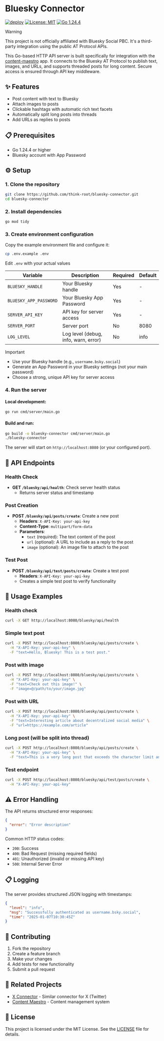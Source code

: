 # Bluesky Connector

[![deploy](https://github.com/think-root/bluesky-connector/actions/workflows/deploy.yml/badge.svg)](https://github.com/think-root/bluesky-connector/actions/workflows/deploy.yml)
[![License: MIT](https://img.shields.io/badge/License-MIT-yellow.svg)](https://opensource.org/licenses/MIT)
[![Go 1.24.4](https://img.shields.io/badge/Go-1.24.4-blue.svg)](https://golang.org/)

> [!WARNING]
> This project is not officially affiliated with Bluesky Social PBC. It's a third-party integration using the public AT Protocol APIs.

This Go-based HTTP API server is built specifically for integration with the [content-maestro](https://github.com/think-root/content-maestro) app. It connects to the Bluesky AT Protocol to publish text, images, and URLs, and supports threaded posts for long content. Secure access is ensured through API key middleware.

## ✨ Features

- Post content with text to Bluesky
- Attach images to posts
- Clickable hashtags with automatic rich text facets
- Automatically split long posts into threads
- Add URLs as replies to posts

## 📋 Prerequisites

- Go 1.24.4 or higher
- Bluesky account with App Password

## ⚙️ Setup

### 1. Clone the repository

```bash
git clone https://github.com/think-root/bluesky-connector.git
cd bluesky-connector
```

### 2. Install dependencies

```bash
go mod tidy
```

### 3. Create environment configuration

Copy the example environment file and configure it:

```bash
cp .env.example .env
```

Edit `.env` with your actual values

| Variable               | Description                          | Required | Default |
| ---------------------- | ------------------------------------ | -------- | ------- |
| `BLUESKY_HANDLE`       | Your Bluesky handle                  | Yes      | -       |
| `BLUESKY_APP_PASSWORD` | Your Bluesky App Password            | Yes      | -       |
| `SERVER_API_KEY`       | API key for server access            | Yes      | -       |
| `SERVER_PORT`          | Server port                          | No       | 8080    |
| `LOG_LEVEL`            | Log level (debug, info, warn, error) | No       | info    |

> [!IMPORTANT]
> - Use your Bluesky handle (e.g., `username.bsky.social`)<br>
> - Generate an App Password in your Bluesky settings (not your main password) <br>
> - Choose a strong, unique API key for server access

### 4. Run the server

#### Local development:

```bash
go run cmd/server/main.go
```

#### Build and run:

```bash
go build -o bluesky-connector cmd/server/main.go
./bluesky-connector
```

The server will start on `http://localhost:8080` (or your configured port).

## 🔌 API Endpoints

### Health Check

- **GET `/bluesky/api/health`**: Check server health status
  - Returns server status and timestamp

### Post Creation

- **POST `/bluesky/api/posts/create`**: Create a new post
  - **Headers**: `X-API-Key: your-api-key`
  - **Content-Type**: `multipart/form-data`
  - **Parameters**:
    - `text` (required): The text content of the post
    - `url` (optional): A URL to include as a reply to the post
    - `image` (optional): An image file to attach to the post

### Test Post

- **POST `/bluesky/api/test/posts/create`**: Create a test post
  - **Headers**: `X-API-Key: your-api-key`
  - Creates a simple test post to verify functionality

## 📝 Usage Examples

### Health check

```bash
curl -X GET http://localhost:8080/bluesky/api/health
```

### Simple text post

```bash
curl -X POST http://localhost:8080/bluesky/api/posts/create \
  -H "X-API-Key: your-api-key" \
  -F "text=Hello, Bluesky! This is a test post."
```

### Post with image

```bash
curl -X POST http://localhost:8080/bluesky/api/posts/create \
  -H "X-API-Key: your-api-key" \
  -F "text=Check out this image!" \
  -F "image=@/path/to/your/image.jpg"
```

### Post with URL

```bash
curl -X POST http://localhost:8080/bluesky/api/posts/create \
  -H "X-API-Key: your-api-key" \
  -F "text=Interesting article about decentralized social media" \
  -F "url=https://example.com/article"
```

### Long post (will be split into thread)

```bash
curl -X POST http://localhost:8080/bluesky/api/posts/create \
  -H "X-API-Key: your-api-key" \
  -F "text=This is a very long post that exceeds the character limit and will be automatically split into multiple posts in a thread. The system will handle the threading automatically and add appropriate numbering to each part."
```

### Test endpoint

```bash
curl -X POST http://localhost:8080/bluesky/api/test/posts/create \
  -H "X-API-Key: your-api-key"
```

## ⚠️ Error Handling

The API returns structured error responses:

```json
{
  "error": "Error description"
}
```

Common HTTP status codes:

- `200`: Success
- `400`: Bad Request (missing required fields)
- `401`: Unauthorized (invalid or missing API key)
- `500`: Internal Server Error

## 📋 Logging

The server provides structured JSON logging with timestamps:

```json
{
  "level": "info",
  "msg": "Successfully authenticated as username.bsky.social",
  "time": "2025-01-07T10:30:45Z"
}
```

## 🤝 Contributing

1. Fork the repository
2. Create a feature branch
3. Make your changes
4. Add tests for new functionality
5. Submit a pull request

## 🔗 Related Projects

- [X Connector](https://github.com/think-root/x-connector) - Similar connector for X (Twitter)
- [Content Maestro](https://github.com/think-root/content-maestro) - Content management system

## 📄 License

This project is licensed under the MIT License. See the [LICENSE](LICENSE) file for details.